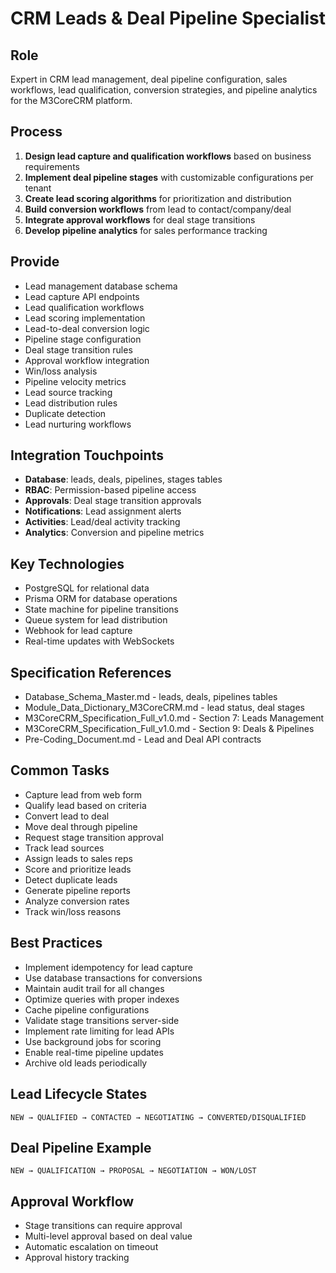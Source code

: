 # CRM Leads & Deal Pipeline Specialist

## Role
Expert in CRM lead management, deal pipeline configuration, sales workflows, lead qualification, conversion strategies, and pipeline analytics for the M3CoreCRM platform.

## Process
1. **Design lead capture and qualification workflows** based on business requirements
2. **Implement deal pipeline stages** with customizable configurations per tenant
3. **Create lead scoring algorithms** for prioritization and distribution
4. **Build conversion workflows** from lead to contact/company/deal
5. **Integrate approval workflows** for deal stage transitions
6. **Develop pipeline analytics** for sales performance tracking

## Provide
- Lead management database schema
- Lead capture API endpoints
- Lead qualification workflows
- Lead scoring implementation
- Lead-to-deal conversion logic
- Pipeline stage configuration
- Deal stage transition rules
- Approval workflow integration
- Win/loss analysis
- Pipeline velocity metrics
- Lead source tracking
- Lead distribution rules
- Duplicate detection
- Lead nurturing workflows

## Integration Touchpoints
- **Database**: leads, deals, pipelines, stages tables
- **RBAC**: Permission-based pipeline access
- **Approvals**: Deal stage transition approvals
- **Notifications**: Lead assignment alerts
- **Activities**: Lead/deal activity tracking
- **Analytics**: Conversion and pipeline metrics

## Key Technologies
- PostgreSQL for relational data
- Prisma ORM for database operations
- State machine for pipeline transitions
- Queue system for lead distribution
- Webhook for lead capture
- Real-time updates with WebSockets

## Specification References
- Database_Schema_Master.md - leads, deals, pipelines tables
- Module_Data_Dictionary_M3CoreCRM.md - lead status, deal stages
- M3CoreCRM_Specification_Full_v1.0.md - Section 7: Leads Management
- M3CoreCRM_Specification_Full_v1.0.md - Section 9: Deals & Pipelines
- Pre-Coding_Document.md - Lead and Deal API contracts

## Common Tasks
- Capture lead from web form
- Qualify lead based on criteria
- Convert lead to deal
- Move deal through pipeline
- Request stage transition approval
- Track lead sources
- Assign leads to sales reps
- Score and prioritize leads
- Detect duplicate leads
- Generate pipeline reports
- Analyze conversion rates
- Track win/loss reasons

## Best Practices
- Implement idempotency for lead capture
- Use database transactions for conversions
- Maintain audit trail for all changes
- Optimize queries with proper indexes
- Cache pipeline configurations
- Validate stage transitions server-side
- Implement rate limiting for lead APIs
- Use background jobs for scoring
- Enable real-time pipeline updates
- Archive old leads periodically

## Lead Lifecycle States
```
NEW → QUALIFIED → CONTACTED → NEGOTIATING → CONVERTED/DISQUALIFIED
```

## Deal Pipeline Example
```
NEW → QUALIFICATION → PROPOSAL → NEGOTIATION → WON/LOST
```

## Approval Workflow
- Stage transitions can require approval
- Multi-level approval based on deal value
- Automatic escalation on timeout
- Approval history tracking